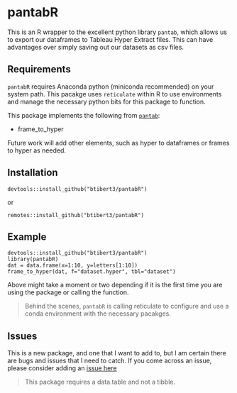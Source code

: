 # pantabR

This is an R wrapper to the excellent python library `pantab`, which allows us to export our dataframes to Tableau Hyper Extract files.  This can have advantages over simply saving out our datasets as csv files.

## Requirements

`pantabR` requires Anaconda python (miniconda recommended) on your system path.  This pacakge uses `reticulate` within R to use environments and manage the necessary python bits for this package to function.

This package implements the following from [`pantab`](https://github.com/innobi/pantab):

- frame_to_hyper


Future work will add other elements, such as hyper to dataframes or frames to hyper as needed.

## Installation

```
devtools::install_github("btibert3/pantabR")
```

or 


```
remotes::install_github("btibert3/pantabR")
```


## Example

```
devtools::install_github("btibert3/pantabR")
library(pantabR)
dat = data.frame(x=1:10, y=letters[1:10])
frame_to_hyper(dat, f="dataset.hyper", tbl="dataset")
````

Above might take a moment or two depending if it is the first time you are using the package or calling the function.

> Behind the scenes, `pantabR` is calling reticulate to configure and use a conda environment with the necessary pacakges.  

## Issues

This is a new package, and one that I want to add to, but I am certain there are bugs and issues that I need to catch.  If you come across an issue, please consider adding an [issue here](https://github.com/Btibert3/pantabR/issues)

> This package requires a data.table and not a tibble.